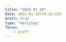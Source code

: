 ```yaml
---
title: "2021 01 20"
date: 2021-01-20T10:15:13Z
draft: true
type: "dailylog"
focus: 
    - draft
---
```


